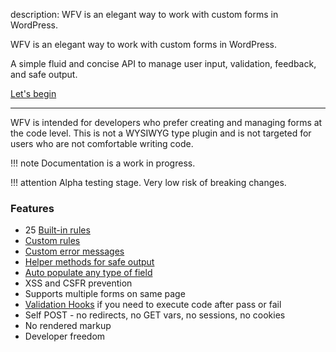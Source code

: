 description: WFV is an elegant way to work with custom forms in WordPress.

WFV is an elegant way to work with custom forms in WordPress.

A simple fluid and concise API to manage user input, validation, feedback, and safe output.

[Let's begin](/start/)

---

WFV is intended for developers who prefer creating and managing forms at the code level. This is not a WYSIWYG type plugin and is not targeted for users who are not comfortable writing code.

!!! note
    Documentation is a work in progress.

!!! attention
    Alpha testing stage. Very low risk of breaking changes.


### Features
* 25 [Built-in rules](/guide/rules/#built-in)
* [Custom rules](guide/rules/#custom)
* [Custom error messages](/guide/messages/)
* [Helper methods for safe output](/guide/input/)
* [Auto populate any type of field](/guide/populate/)
* XSS and CSFR prevention
* Supports multiple forms on same page
* [Validation Hooks](/guide/hooks/) if you need to execute code after pass or fail
* Self POST - no redirects, no GET vars, no sessions, no cookies
* No rendered markup
* Developer freedom
